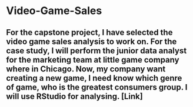 # Video-Game-Sales
<h2>
For the capstone project, I have selected the video game sales analysis to work on. For the case study, I will perform the junior data analyst for the marketing team at little game company where in Chicago. Now, my company want creating a new game, I need know which genre of game, who is the greatest consumers group. I will use RStudio for analysing.  
[Link]<https://www.kaggle.com/datasets/sidtwr/videogames-sales-dataset>
</h2>
